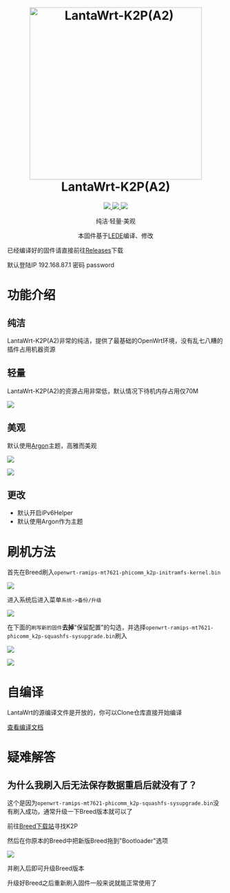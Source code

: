 <h1 align="center">
  <img src="https://cdn.jsdelivr.net/gh/RealLanta/lantawrt-k2p-a2/LantaWrt_Logo.png" alt="LantaWrt-K2P(A2)" width="400">
  <br>LantaWrt-K2P(A2)<br>

</h1>

  <p align="center">
    <a target="_blank" href="https://github.com/coolsnowwolf/lede">
    <img src="https://img.shields.io/badge/OpenWrt(LEDE) Kernel-r4491--d5622e353-blue">
  </a>
  <a target="_blank" href="https://github.com/RealLanta/lantawrt-k2p-a2/tree/0.1">
    <img src="https://img.shields.io/badge/source code-v0.1--beta-green.svg">
  </a>
  <a target="_blank" href="https://github.com/RealLanta/lantawrt-k2p-a2/releases">
    <img src="https://img.shields.io/badge/New Release-v0.1--beta-orange.svg">
  </a>
  </p>



<p align="center">
纯洁·轻量·美观
</p>
<p align="center">
本固件基于<a href="https://github.com/coolsnowwolf/lede">LEDE</a>编译、修改
</p>

已经编译好的固件请直接前往[Releases](https://github.com/jerrykuku/luci-app-vssr/releases)下载

默认登陆IP 192.168.87.1 密码 password

# 功能介绍

## 纯洁

LantaWrt-K2P(A2)非常的纯洁，提供了最基础的OpenWrt环境，没有乱七八糟的插件占用机器资源

## 轻量

LantaWrt-K2P(A2)的资源占用非常低，默认情况下待机内存占用仅70M

![](https://cdn.jsdelivr.net/gh/RealLanta/lantawrt-k2p-a2/doc/2022-05-02_03-12.png)

## 美观

默认使用[Argon](https://github.com/jerrykuku/luci-theme-argon)主题，高雅而美观

![](https://cdn.jsdelivr.net/gh/RealLanta/lantawrt-k2p-a2/doc/2022-05-02_03-10.png)

![](https://cdn.jsdelivr.net/gh/RealLanta/lantawrt-k2p-a2/doc/2022-05-02_03-11.png)

## 更改

- 默认开启iPv6Helper
- 默认使用Argon作为主题

# 刷机方法

首先在Breed刷入`openwrt-ramips-mt7621-phicomm_k2p-initramfs-kernel.bin`

![](https://cdn.jsdelivr.net/gh/RealLanta/lantawrt-k2p-a2/doc/firmware.png)

进入系统后进入菜单`系统->备份/升级`

![](https://cdn.jsdelivr.net/gh/RealLanta/lantawrt-k2p-a2/doc/2022-05-02_03-15.png)

在下面的`刷写新的固件`**去掉**“保留配置”的勾选，并选择`openwrt-ramips-mt7621-phicomm_k2p-squashfs-sysupgrade.bin`刷入

![](https://cdn.jsdelivr.net/gh/RealLanta/lantawrt-k2p-a2/doc/2022-05-02_03-16.png)

![](https://cdn.jsdelivr.net/gh/RealLanta/lantawrt-k2p-a2/doc/2022-05-02_03-17.png)

# 自编译

LantaWrt的源编译文件是开放的，你可以Clone仓库直接开始编译

[查看编译文档](https://github.com/RealLanta/lantawrt-cr6608/blob/master/compile.md)

# 疑难解答

## 为什么我刷入后无法保存数据重启后就没有了？

这个是因为`openwrt-ramips-mt7621-phicomm_k2p-squashfs-sysupgrade.bin`没有刷入成功，通常升级一下Breed版本就可以了

前往[Breed下载站](https://breed.hackpascal.net/)寻找K2P

然后在你原本的Breed中把新版Breed拖到"Bootloader"选项

![](https://cdn.jsdelivr.net/gh/RealLanta/lantawrt-k2p-a2/doc/bootloader.png)

并刷入后即可升级Breed版本

升级好Breed之后重新刷入固件一般来说就能正常使用了

